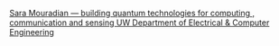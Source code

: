 [Sara Mouradian — building quantum technologies for computing , communication and sensing   UW Department of Electrical & Computer Engineering](https://qi.tc/qi/113927)